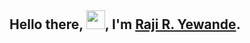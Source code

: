 ## Hello there, <img src="https://raw.githubusercontent.com/MartinHeinz/MartinHeinz/master/wave.gif" width="30px">, I'm [Raji R. Yewande](https://linktr.ee/wandeXdev).

<!--
**wandexdev/wandexdev** is a ✨ _special_ ✨ repository because its `README.md` (this file) appears on your GitHub profile.

Here are some ideas to get you started:

- 🔭 I’m currently working on ...
- 🌱 I’m currently learning ...
- 👯 I’m looking to collaborate on ...
- 🤔 I’m looking for help with ...
- 💬 Ask me about ...
- 📫 How to reach me: ...
- 😄 Pronouns: ...
- ⚡ Fun fact: ...
-->
